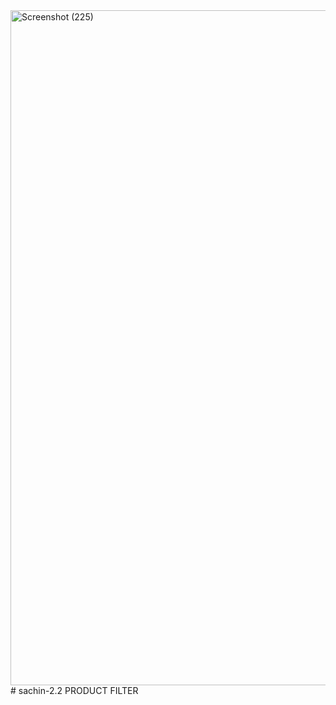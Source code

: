 <img width="1920" height="1080" alt="Screenshot (225)" src="https://github.com/user-attachments/assets/b53c9595-add4-495c-9ff0-07e7a2d0794b" />
# sachin-2.2
PRODUCT FILTER
